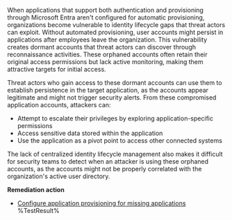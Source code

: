 When applications that support both authentication and provisioning through Microsoft Entra aren't configured for automatic provisioning, organizations become vulnerable to identity lifecycle gaps that threat actors can exploit. Without automated provisioning, user accounts might persist in applications after employees leave the organization. This vulnerability creates dormant accounts that threat actors can discover through reconnaissance activities. These orphaned accounts often retain their original access permissions but lack active monitoring, making them attractive targets for initial access.

Threat actors who gain access to these dormant accounts can use them to establish persistence in the target application, as the accounts appear legitimate and might not trigger security alerts. From these compromised application accounts, attackers can:

- Attempt to escalate their privileges by exploring application-specific permissions
- Access sensitive data stored within the application
- Use the application as a pivot point to access other connected systems

The lack of centralized identity lifecycle management also makes it difficult for security teams to detect when an attacker is using these orphaned accounts, as the accounts might not be properly correlated with the organization's active user directory. 

**Remediation action**

- [Configure application provisioning for missing applications](https://learn.microsoft.com/en-us/entra/identity/app-provisioning/configure-automatic-user-provisioning-portal?wt.mc_id=zerotrustrecommendations_automation_content_cnl_csasci)<!--- Results --->
%TestResult%

